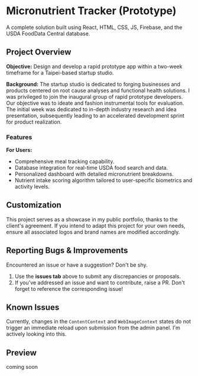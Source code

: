# Micronutrient Tracker (Prototype)

A complete solution built using React, HTML, CSS, JS, Firebase, and the USDA FoodData Central database.

## Project Overview

**Objective:** Design and develop a rapid prototype app within a two-week timeframe for a Taipei-based startup studio.

**Background:** The startup studio is dedicated to forging businesses and products centered on root cause analyses and functional health solutions. I was privileged to join the inaugural group of rapid prototype developers. Our objective was to ideate and fashion instrumental tools for evaluation. The initial week was dedicated to in-depth industry research and idea presentation, subsequently leading to an accelerated development sprint for product realization.

### Features

**For Users:**

- Comprehensive meal tracking capability.
- Database integration for real-time USDA food search and data.
- Personalized dashboard with detailed micronutrient breakdowns.
- Nutrient intake scoring algorithm tailored to user-specific biometrics and activity levels.

## Customization

This project serves as a showcase in my public portfolio, thanks to the client's agreement. If you intend to adapt this project for your own needs, ensure all associated logos and brand names are modified accordingly.

## Reporting Bugs & Improvements

Encountered an issue or have a suggestion? Don't be shy.

1. Use the **issues tab** above to submit any discrepancies or proposals.
2. If you've addressed an issue and want to contribute, raise a PR. Don't forget to reference the corresponding issue!

## Known Issues

Currently, changes in the `ContentContext` and `WebImageContext` states do not trigger an immediate reload upon submission from the admin panel. I'm actively looking into this.

## Preview

coming soon
